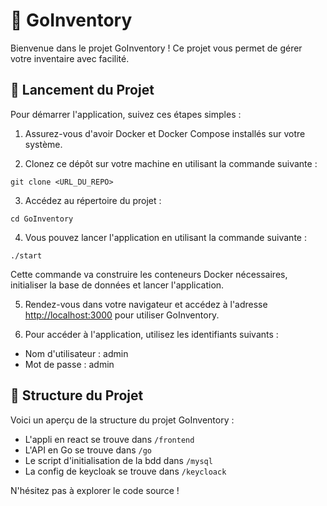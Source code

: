 # 🚀 GoInventory

Bienvenue dans le projet GoInventory ! Ce projet vous permet de gérer votre inventaire avec facilité.

## 🏁 Lancement du Projet

Pour démarrer l'application, suivez ces étapes simples :

1. Assurez-vous d'avoir Docker et Docker Compose installés sur votre système.

2. Clonez ce dépôt sur votre machine en utilisant la commande suivante :

`git clone <URL_DU_REPO>`

3. Accédez au répertoire du projet :

`cd GoInventory`

4. Vous pouvez lancer l'application en utilisant la commande suivante :

`./start`


Cette commande va construire les conteneurs Docker nécessaires, initialiser la base de données et lancer l'application.

5. Rendez-vous dans votre navigateur et accédez à l'adresse [http://localhost:3000](http://localhost:3000) pour utiliser GoInventory.

6. Pour accéder à l'application, utilisez les identifiants suivants :
- Nom d'utilisateur : admin
- Mot de passe : admin

## 📂 Structure du Projet

Voici un aperçu de la structure du projet GoInventory :

- L'appli en react se trouve dans `/frontend`
- L'API en Go se trouve dans `/go`
- Le script d'initialisation de la bdd dans `/mysql`
- La config de keycloak se trouve dans `/keycloack`


N'hésitez pas à explorer le code source !